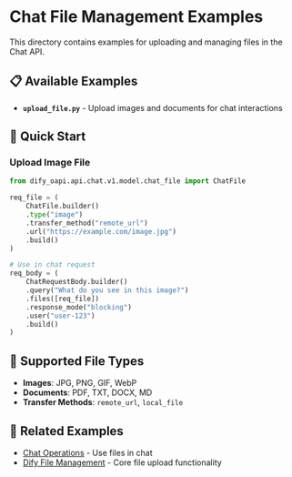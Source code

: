 # Chat File Management Examples

This directory contains examples for uploading and managing files in the Chat API.

## 📋 Available Examples

- **`upload_file.py`** - Upload images and documents for chat interactions

## 🚀 Quick Start

### Upload Image File

```python
from dify_oapi.api.chat.v1.model.chat_file import ChatFile

req_file = (
    ChatFile.builder()
    .type("image")
    .transfer_method("remote_url")
    .url("https://example.com/image.jpg")
    .build()
)

# Use in chat request
req_body = (
    ChatRequestBody.builder()
    .query("What do you see in this image?")
    .files([req_file])
    .response_mode("blocking")
    .user("user-123")
    .build()
)
```

## 🔧 Supported File Types

- **Images**: JPG, PNG, GIF, WebP
- **Documents**: PDF, TXT, DOCX, MD
- **Transfer Methods**: `remote_url`, `local_file`

## 🔗 Related Examples

- [Chat Operations](../chat/) - Use files in chat
- [Dify File Management](../../dify/file/) - Core file upload functionality